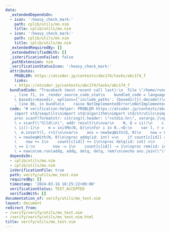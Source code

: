```yaml
---
data:
  _extendedDependsOn:
  - icon: ':heavy_check_mark:'
    path: cplib/utils/mo.nim
    title: cplib/utils/mo.nim
  - icon: ':heavy_check_mark:'
    path: cplib/utils/mo.nim
    title: cplib/utils/mo.nim
  _extendedRequiredBy: []
  _extendedVerifiedWith: []
  _isVerificationFailed: false
  _pathExtension: nim
  _verificationStatusIcon: ':heavy_check_mark:'
  attributes:
    PROBLEM: https://atcoder.jp/contests/abc174/tasks/abc174_f
    links:
    - https://atcoder.jp/contests/abc174/tasks/abc174_f
  bundledCode: "Traceback (most recent call last):\n  File \"/home/runner/.local/lib/python3.10/site-packages/onlinejudge_verify/documentation/build.py\"\
    , line 71, in _render_source_code_stat\n    bundled_code = language.bundle(stat.path,\
    \ basedir=basedir, options={'include_paths': [basedir]}).decode()\n  File \"/home/runner/.local/lib/python3.10/site-packages/onlinejudge_verify/languages/nim.py\"\
    , line 86, in bundle\n    raise NotImplementedError\nNotImplementedError\n"
  code: "# verification-helper: PROBLEM https://atcoder.jp/contests/abc174/tasks/abc174_f\n\
    import std/sequtils\nimport std/algorithm\nimport std/strutils\nimport cplib/utils/mo\n\
    proc scanf(formatstr: cstring){.header: \"<stdio.h>\", varargs.}\nproc ii(): int\
    \ = scanf(\"%lld\\n\", addr result)\n\nvar\n    N, Q = ii()\n    c = newSeqWith(N,\
    \ ii()-1)\n    m = initMo(N, Q)\n\nfor i in 0..<Q:\n    var l, r = ii()-1\n  \
    \  m.insert(l, r+1)\n\nvar\n    ans = newSeqWith(Q, 0)\n    now = 0\n    count\
    \ = newSeqWith(N, 0)\n\nproc addq(id: int) =\n    if count[c[id]] == 0:\n    \
    \    now += 1\n    count[c[id]] += 1\n\nproc delq(id: int) =\n    if count[c[id]]\
    \ == 1:\n        now -= 1\n    count[c[id]] -= 1\n\nproc rem(id: int) =\n    ans[id]\
    \ = now\n\nm.run(addq, addq, delq, delq, rem)\n\necho ans.join(\"\\n\")\n"
  dependsOn:
  - cplib/utils/mo.nim
  - cplib/utils/mo.nim
  isVerificationFile: true
  path: verify/utils/mo_test.nim
  requiredBy: []
  timestamp: '2024-03-16 18:25:22+09:00'
  verificationStatus: TEST_ACCEPTED
  verifiedWith: []
documentation_of: verify/utils/mo_test.nim
layout: document
redirect_from:
- /verify/verify/utils/mo_test.nim
- /verify/verify/utils/mo_test.nim.html
title: verify/utils/mo_test.nim
---
```

